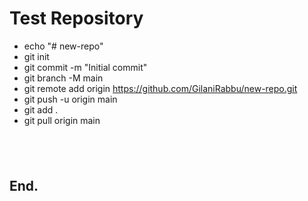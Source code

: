 # Test Repository

- echo "# new-repo"
- git init
- git commit -m "Initial commit"
- git branch -M main
- git remote add origin https://github.com/GilaniRabbu/new-repo.git
- git push -u origin main
- git add .
- git pull origin main

## <br>

## End.